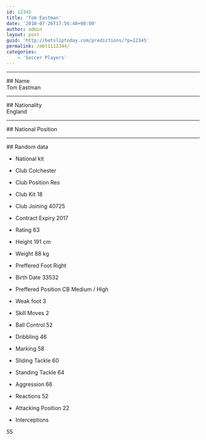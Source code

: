 ```yaml
---
id: 12345
title: 'Tom Eastman'
date: '2010-07-26T17:56:40+00:00'
author: admin
layout: post
guid: 'http://betsliptoday.com/predictions/?p=12345'
permalink: /mbt1112344/
categories:
    - 'Soccer Players'
---
```


- - - - - -

\## Name  
 Tom Eastman

- - - - - -

\## Nationality  
 England

- - - - - -

\## National Position

- - - - - -

\## Random data

- National kit
- Club
 Colchester

- Club Position
 Res

- Club Kit
 18

- Club Joining
 40725

- Contract Expiry
 2017

- Rating
 63

- Height
 191 cm

- Weight
 88 kg

- Preffered Foot
 Right

- Birth Date
 33532

- Preffered Position
 CB Medium / High

- Weak foot
 3

- Skill Moves
 2

- Ball Control
 52

- Dribbling
 46

- Marking
 58

- Sliding Tackle
 60

- Standing Tackle
 64

- Aggression
 66

- Reactions
 52

- Attacking Position
 22

- Interceptions

 55